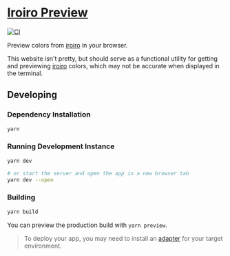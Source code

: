 # [Iroiro Preview](http://iroiro-preview.vercel.app/)

[![CI](https://github.com/spenserblack/iroiro-preview/actions/workflows/ci.yml/badge.svg)](https://github.com/spenserblack/iroiro-preview/actions/workflows/ci.yml)

Preview colors from [iroiro] in your browser.

This website isn't pretty, but should serve as a functional utility for getting
and previewing [iroiro] colors, which may not be accurate when displayed in the
terminal. 

## Developing

### Dependency Installation

```bash
yarn
```

### Running Development Instance

```bash
yarn dev

# or start the server and open the app in a new browser tab
yarn dev --open
```

### Building

```bash
yarn build
```

You can preview the production build with `yarn preview`.

> To deploy your app, you may need to install an [adapter](https://kit.svelte.dev/docs/adapters) for your target environment.

[iroiro]: https://github.com/antfu/iroiro
